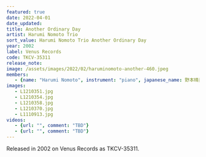 ```yaml
---
featured: true
date: 2022-04-01
date_updated: 
title: Another Ordinary Day
artist: Harumi Nomoto Trio
sort_value: Harumi Nomoto Trio Another Ordinary Day
year: 2002
label: Venus Records
code: TKCV-35311
release_note: 
image: /assets/images/2022/02/haruminomoto-another-460.jpeg
members:
   - {name: "Harumi Nomoto", instrument: "piano", japanese_name: 野本晴美, url: "https://haruminomoto.jimdofree.com/"}
images: 
   - L1210351.jpg
   - L1210354.jpg
   - L1210358.jpg
   - L1210370.jpg
   - L1110913.jpg
videos: 
   - {url: "", comment: "TBD"}
   - {url: "", comment: "TBD"}
---
```


Released in 2002 on Venus Records as TKCV-35311.
